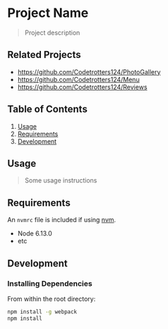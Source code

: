 # Project Name

> Project description

## Related Projects

  - https://github.com/Codetrotters124/PhotoGallery
  - https://github.com/Codetrotters124/Menu
  - https://github.com/Codetrotters124/Reviews

## Table of Contents

1. [Usage](#Usage)
1. [Requirements](#requirements)
1. [Development](#development)

## Usage

> Some usage instructions

## Requirements

An `nvmrc` file is included if using [nvm](https://github.com/creationix/nvm).

- Node 6.13.0
- etc

## Development

### Installing Dependencies

From within the root directory:

```sh
npm install -g webpack
npm install
```

